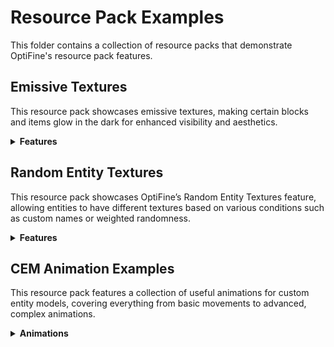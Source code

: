 # Resource Pack Examples

This folder contains a collection of resource packs that demonstrate OptiFine's resource pack features.

## Emissive Textures

This resource pack showcases emissive textures, making certain blocks and items glow in the dark for enhanced visibility and aesthetics.

<details>
  <summary><strong>Features</strong></summary>
  <ul>
    <li>Emissive diamond, emerald, and gold ore blocks</li>
    <li>Emissive slime block showing variable emissive brightness</li>
    <li>Zombie with glowing eyes</li>
    <li>Glowing diamond sword</li>
    <li>Glowing sentry emerald armor trim</li>
  </ul>
</details>

## Random Entity Textures

This resource pack showcases OptiFine’s Random Entity Textures feature, allowing entities to have different textures based on various conditions such as custom names or weighted randomness.

<details>
  <summary><strong>Features</strong></summary>
  <ul>
    <li>Cows use the default behaviour. With no properties file, they will show all the provided textures randomly</li>
    <li>Chickens receive unique textures based on their names. If no name is present, it will fall back to weighted randomness.</li>
    <li>Slimes have a unique texture in the jungle, bamboo jungle, and ocean biome. The texture also has a 10% chance to show up in a swamp biome.</li>
    <li>Endermen use NBT checks to change texture based on the block they are holding. When holding a grass block, they will change texture.</li>
  </ul>

  ### Chicken Name-Based Textures

  | Name Condition                  | Match Type       | Behavior                                        |
  |---------------------------------|------------------|-------------------------------------------------|
  | Cluckshroom                     | Case Sensitive   | Must be an exact match                          |
  | Amber Chicken                   | Case Insensitive | Uses `ipattern`                                 |
  | Bronzed                         | Case Insensitive | Uses `ipattern`, allows extra text before/after |
  | Gold Crested                    | Case Insensitive | Uses `iregex`, allows extra text before/after   |
  | Midnight / Midnight Chicken / 5 | Case Insensitive | Multiple name options using `iregex`            |
  | Skewbald / Skewbald Chicken / 6 | Case Insensitive | Multiple name options using `iregex`            |
  | Stormy / Stormy Chicken / 7     | Case Insensitive | Multiple name options using `iregex`            |
</details>

## CEM Animation Examples

This resource pack features a collection of useful animations for custom entity models, covering everything from basic movements to advanced, complex animations.

<details>
  <summary><strong>Animations</strong></summary>

  | Model Name               | Animation Description                                                                                                              | In-Game Effect                                                                                                   |
  |--------------------------|------------------------------------------------------------------------------------------------------------------------------------|------------------------------------------------------------------------------------------------------------------|
  | **spider.jem**           | Custom leg animations, not based on any existing legs.                                                                             | Three sets of legs with different swinging animations. First are normal, second move faster, third move further. |
  | **villager.jem**         | Custom head animation, not based on an existing head.                                                                              | The head looks around normally, but uses custom animations.                                                      |
  | **allay.jem**            | Limits values using min, max, or clamp.                                                                                            | Four swinging elements, one swings freely, two are limited in different directions, one is limited in both.      |
  | **zombie.jem**           | Stores a value and uses it across multiple animations (does not work for block entities).                                          | One sine wave is defined in the model, but it is used across three different elements in different ways.         |
  | **pig.jem**              | Creates a counter independent of time or age.                                                                                      | The pigs head spins constantly.                                                                                  |
  | **panda.jem**            | Uses custom counters to create smooth transitions with boolean values.                                                             | When the panda gets wet, its head takes smoothly rotates over a couple seconds to be upside down.                |
  | **husk.jem**             | Allows an entity to have randomized animation speeds, unique per instance.                                                         | Each husk's head wobbles side to side at different random speeds.                                                |
  | **cow.jem**              | Plays an animation when the player meets certain distance requirements.                                                            | One cube rotates when player is far away, one when medium distance, and one when close by.                       |
  | **piglin_brute.jem**     | Make elements ignore entity rotation, instead always facing north.                                                                 | The piglin model will be rotated to always face north.                                                           |
  | **creeper.jem**          | Makes a 2D plane always face perpendicular to the camera view, keeping 90-degree angles to the screen regardless of viewing angle. | The plane always looks like a perfect square pointed straight at your screen.                                    |
  | **skeleton.jem**         | Makes a cube face directly at the player's in-world position.                                                                      | The cube rotates to always look at your in world player model.                                                   |
  | **wither_skeleton.jem**  | Cancels the default death animation so mobs do not fall over when they die.                                                        | The wither skeleton remains standing upon death.                                                                 |
  | **piglin.jem**           | Cancels the default death animation and applies a new one.                                                                         | The piglin floats up into the air when it gets killed.                                                           |
  | **zombified_piglin.jem** | Snaps a model to the nearest in-game block.                                                                                        | The cube aligns precisely with the block grid, snapping to the next one instead of moving smoothly.              |
  | **armor_stand.jem**      | Plays an animation, waits a random amount of time, then repeats.                                                                   | The cube does a full rotation, then waits a random amount of time before doing another full rotation.            |

<details>